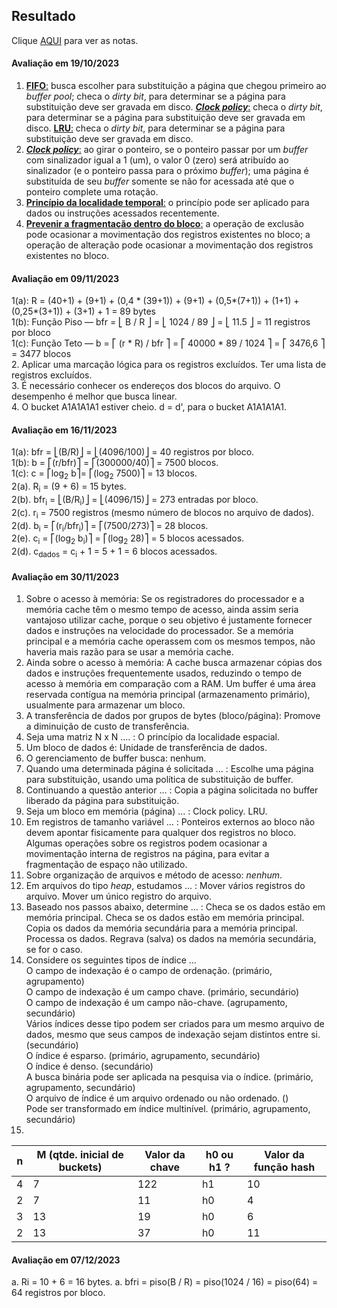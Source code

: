 ## Resultado

Clique [AQUI](../media/sgbd-2023-2-bcc-resumo.pdf) para ver as notas.

#### Avaliação em 19/10/2023
1. <ins>**FIFO**:</ins> busca escolher para substituição a página que chegou primeiro ao _buffer pool_; checa o _dirty bit_, para determinar se a página para substituição deve ser gravada em disco. <ins>**_Clock policy_**:</ins> checa o _dirty bit_, para determinar se a página para substituição deve ser gravada em disco. <ins>**LRU**:</ins> checa o _dirty bit_, para determinar se a página para substituição deve ser gravada em disco.
2. <ins>**_Clock policy_**:</ins> ao girar o ponteiro, se o ponteiro passar por um _buffer_ com sinalizador igual a 1 (um), o valor 0 (zero) será atribuído ao sinalizador (e o ponteiro passa para o próximo _buffer_); uma página é substituída de seu _buffer_ somente se não for acessada até que o ponteiro complete uma rotação.
3. <ins>**Princípio da localidade temporal**:</ins> o princípio pode ser aplicado para dados ou instruções acessados recentemente.
4. <ins>**Prevenir a fragmentação dentro do bloco**:</ins> a operação de exclusão pode ocasionar a movimentação dos registros existentes no bloco; a operação de alteração pode ocasionar a movimentação dos registros existentes no bloco.

#### Avaliação em 09/11/2023

1(a): R = (40+1) + (9+1) + (0,4 * (39+1)) + (9+1) + (0,5*(7+1)) + (1+1) + (0,25*(3+1)) + (3+1) + 1 = 89 bytes<br>
1(b): Função Piso &#8213; bfr = ⎣ B / R ⎦ = ⎣ 1024 / 89 ⎦ =  ⎣ 11.5 ⎦ = 11 registros por bloco<br>
1(c): Função Teto &#8213; b = ⎡ (r * R) / bfr ⎤ = ⎡ 40000 * 89 / 1024 ⎤ = ⎡ 3476,6 ⎤ = 3477 blocos<br>
2. Aplicar uma marcação lógica para os registros excluídos. Ter uma lista de registros excluídos.<br>
3. É necessário conhecer os endereços dos blocos do arquivo. O desempenho é melhor que busca linear.<br>
4. O bucket A1A1A1A1 estiver cheio. d = d', para o bucket A1A1A1A1.

#### Avaliação em 16/11/2023

1(a): bfr = ⎣(B/R)⎦ = ⎣(4096/100)⎦ = 40 registros por bloco.<br>
1(b): b = ⎡(r/bfr)⎤ = ⎡(300000/40)⎤ = 7500 blocos.<br>
1(c): c = ⎡log<sub>2</sub> b⎤= ⎡(log<sub>2</sub> 7500)⎤ = 13 blocos.<br>
2(a). R<sub>i</sub> = (9 + 6) = 15 bytes.<br>
2(b). bfr<sub>i</sub> = ⎣(B/R<sub>i</sub>)⎦ = ⎣(4096/15)⎦ = 273 entradas por bloco.<br>
2(c). r<sub>i</sub> = 7500 registros (mesmo número de blocos no arquivo de dados).<br>
2(d). b<sub>i</sub> = ⎡(r<sub>i</sub>/bfr<sub>i</sub>)⎤ = ⎡(7500/273)⎤ = 28 blocos.<br>
2(e). c<sub>i</sub> = ⎡(log<sub>2</sub> b<sub>i</sub>)⎤ = ⎡(log<sub>2</sub> 28)⎤ = 5 blocos acessados.<br>
2(d). c<sub>dados</sub> = c<sub>i</sub> + 1 = 5 + 1 = 6 blocos acessados.<br>

#### Avaliação em 30/11/2023

1. Sobre o acesso à memória: Se os registradores do processador e a memória cache têm o mesmo tempo de acesso, ainda assim seria vantajoso utilizar cache, porque o seu objetivo é justamente fornecer dados e instruções na velocidade do processador. Se a memória principal e a memória cache operassem com os mesmos tempos, não haveria mais razão para se usar a memória cache.
1. Ainda sobre o acesso à memória: A cache busca armazenar cópias dos dados e instruções frequentemente usados, reduzindo o tempo de acesso à memória em comparação com a RAM. Um buffer é uma área reservada contígua na memória principal (armazenamento primário), usualmente para armazenar um bloco.
1. A transferência de dados por grupos de bytes (bloco/página): Promove a diminuição de custo de transferência.
1. Seja uma matriz N x N .... : O princípio da localidade espacial.
1. Um bloco de dados é: Unidade de transferência de dados.
1. O gerenciamento de buffer busca: nenhum.
1. Quando uma determinada página é solicitada ... : Escolhe uma página para substituição, usando uma política de substituição de buffer.
1. Continuando a questão anterior ... : Copia a página solicitada no buffer liberado da página para substituição.
1. Seja um bloco em memória (página) ... : Clock policy. LRU.
1. Em registros de tamanho variável ... : Ponteiros externos ao bloco não devem apontar fisicamente para qualquer dos registros no bloco. Algumas operações sobre os registros podem ocasionar a movimentação interna de registros na página, para evitar a fragmentação de espaço não utilizado.
1. Sobre organização de arquivos e método de acesso: _nenhum_. 
1. Em arquivos do tipo _heap_, estudamos ... : Mover vários registros do arquivo. Mover um único registro do arquivo.   
1. Baseado nos passos abaixo, determine ... : Checa se os dados estão em memória principal. Checa se os dados estão em memória principal. Copia os dados da memória secundária para a memória principal. Processa os dados. Regrava (salva) os dados na memória secundária, se for o caso.
1. Considere os seguintes tipos de índice ...<br>
O campo de indexação é o campo de ordenação. (primário, agrupamento)<br>
O campo de indexação é um campo chave. (primário, secundário)<br>
O campo de indexação é um campo não-chave. (agrupamento, secundário)<br>
Vários índices desse tipo podem ser criados para um mesmo arquivo de dados, mesmo que seus campos de indexação sejam distintos entre si. (secundário)<br>
O índice é esparso. (primário, agrupamento, secundário)<br>
O índice é denso. (secundário)<br>
A busca binária pode ser aplicada na pesquisa via o índice. (primário, agrupamento, secundário)<br>
O arquivo de índice é um arquivo ordenado ou não ordenado. ()<br>
Pode ser transformado em índice multinível. (primário, agrupamento, secundário)
1. 
|n|M (qtde. inicial de buckets)|Valor da chave|h0 ou  h1 ?|Valor da função hash|
|-|-|-|-|-|
|4|7|122|h1|10|
|2|7|11|h0|4|
|3|13|19|h0|6|
|2|13|37|h0|11|

#### Avaliação em 07/12/2023

a. Ri = 10 + 6 = 16 bytes.
a. bfri = piso(B / R) = piso(1024 / 16) = piso(64) = 64 registros por bloco.
